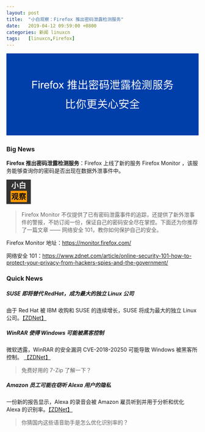 ```yaml
---
layout: post
title:	"小白观察：Firefox 推出密码泄露检测服务"
date:	2019-04-12 09:59:00 +0800 
categories:	新闻 linuxcn 
tags:	[linuxcn,Firefox]
---
```



![](/Asserts/Images/album/201904/12/095936su7nj6uac484kc6u.png)


### Big News


**Firefox 推出密码泄露检测服务**：Firefox 上线了新的服务 Firefox Monitor ，该服务能够查询你的密码是否出现在数据外泄事件中。


![](/Asserts/Images/album/201904/12/101904j8j2cnnj7x8nzq7m.png)



> 
> Firefox Monitor 不仅提供了已有密码泄露事件的追踪，还提供了新外泄事件的警报，不妨订阅一份，保证自己的密码安全尽在掌控。下面还为你推荐了一篇文章 —— 网络安全 101，教你如何保护自己的安全。
> 
> 
> 


Firefox Monitor 地址：<https://monitor.firefox.com/>


网络安全 101：<https://www.zdnet.com/article/online-security-101-how-to-protect-your-privacy-from-hackers-spies-and-the-government/>


### Quick News


##### SUSE 即将替代 RedHat，成为最大的独立 Linux 公司


由于 Red Hat 被 IBM 收购和 SUSE 的连续增长，SUSE 将成为最大的独立 Linux 公司。[【ZDNet】](https://www.zdnet.com/article/the-new-suse/)


##### WinRAR 使得 Windows 可能被黑客控制


微软透露，WinRAR 的安全漏洞 CVE-2018-20250 可能导致 Windows 被黑客所控制。 [【ZDNet】](https://www.zdnet.com/article/microsoft-winrar-exploit-gives-attackers-full-control-of-windows-pc/)



> 
> 免费好用的 7-Zip 了解一下？
> 
> 
> 


##### Amazon 员工可能在窃听 Alexa 用户的隐私


一份新的报告显示，Alexa 的录音会被 Amazon 雇员听到并用于分析和优化 Alexa 的识别率。[【ZDNet】](https://www.zdnet.com/article/amazon-employees-are-listening-in-to-your-conversations-with-alexa/)



> 
> 你猜国内这些语音助手是怎么优化识别率的？
> 
> 
>
